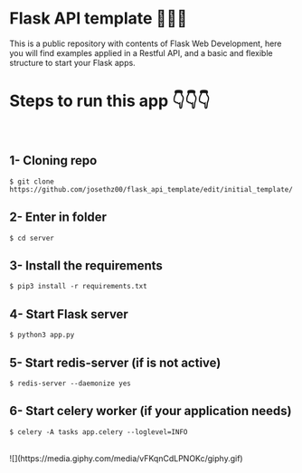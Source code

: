 # Flask API template 🤯🤯🤯
This is a public repository with contents of Flask Web Development, here you will find examples applied in a Restful API, and a basic and flexible structure to start your Flask apps.
<br />
<h1>Steps to run this app 👇👇👇</h1>
<br />

1- Cloning repo
-----------------------------------

```
$ git clone https://github.com/josethz00/flask_api_template/edit/initial_template/
```

2- Enter in folder
-----------------------------------

```
$ cd server
```

3- Install the requirements
-----------------------------------

```
$ pip3 install -r requirements.txt
```

4- Start Flask server
-----------------------------------

```
$ python3 app.py
```

5- Start redis-server (if is not active)
-----------------------------------
```
$ redis-server --daemonize yes
```

6- Start celery worker (if your application needs)
-----------------------------------

```
$ celery -A tasks app.celery --loglevel=INFO
```
<br />
![](https://media.giphy.com/media/vFKqnCdLPNOKc/giphy.gif)
